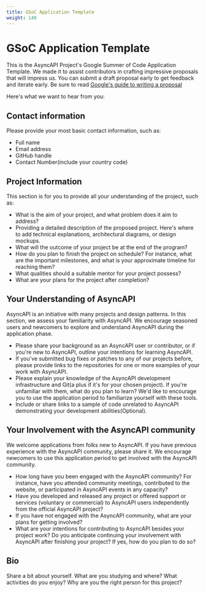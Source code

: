 ```yaml
---
title: GSoC Application Template
weight: 140
---
```


# GSoC Application Template

This is the AsyncAPI Project's Google Summer of Code Application Template. We made it to assist contributors in crafting impressive proposals that will impress us. You can submit a draft proposal early to get feedback and iterate early. Be sure to read [Google's guide to writing a proposal](https://google.github.io/gsocguides/student/writing-a-proposal)

Here's what we want to hear from you:

## Contact information

Please provide your most basic contact information, such as:
- Full name
- Email address
- GitHub handle
- Contact Number(include your country code)

## Project Information

This section is for you to provide all your understanding of the project, such as:
- What is the aim of your project, and what problem does it aim to address?
- Providing a detailed description of the proposed project. Here's where to add technical explanations, architectural diagrams, or design mockups.
- What will the outcome of your project be at the end of the program?
- How do you plan to finish the project on schedule? For instance, what are the important milestones, and what is your approximate timeline for reaching them?
- What qualities should a suitable mentor for your project possess?
- What are your plans for the project after completion? 

## Your Understanding of AsyncAPI

AsyncAPI is an initiative with many projects and design patterns. In this section, we assess your familiarity with AsyncAPI. We encourage seasoned users and newcomers to explore and understand AsyncAPI during the application phase.

- Please share your background as an AsyncAPI user or contributor, or if you're new to AsyncAPI, outline your intentions for learning AsyncAPI. 
- If you've submitted bug fixes or patches to any of our projects before, please provide links to the repositories for one or more examples of your work with AsyncAPI.
- Please explain your knowledge of the AsyncAPI development infrastructure and Git(a plus if it's for your chosen project). If you're unfamiliar with them, what do you plan to learn? We'd like to encourage you to use the application period to familiarize yourself with these tools.
-   Include or share links to a sample of code unrelated to AsyncAPI demonstrating your development abilities(Optional).

## Your Involvement with the AsyncAPI community

We welcome applications from folks new to AsyncAPI. If you have previous experience with the AsyncAPI community, please share it. We encourage newcomers to use this application period to get involved with the AsyncAPI community.

- How long have you been engaged with the AsyncAPI community? For instance, have you attended community meetings, contributed to the website, or participated in AsyncAPI events in any capacity?
- Have you developed and released any project or offered support or services (voluntary or commercial) to AsyncAPI users independently from the official AsyncAPI project?
- If you have not engaged with the AsyncAPI community, what are your plans for getting involved?
- What are your intentions for contributing to AsyncAPI besides your project work? Do you anticipate continuing your involvement with AsyncAPI after finishing your project? If yes, how do you plan to do so?

## Bio

Share a bit about yourself. What are you studying and where? What activities do you enjoy? Why are you the right person for this project?
